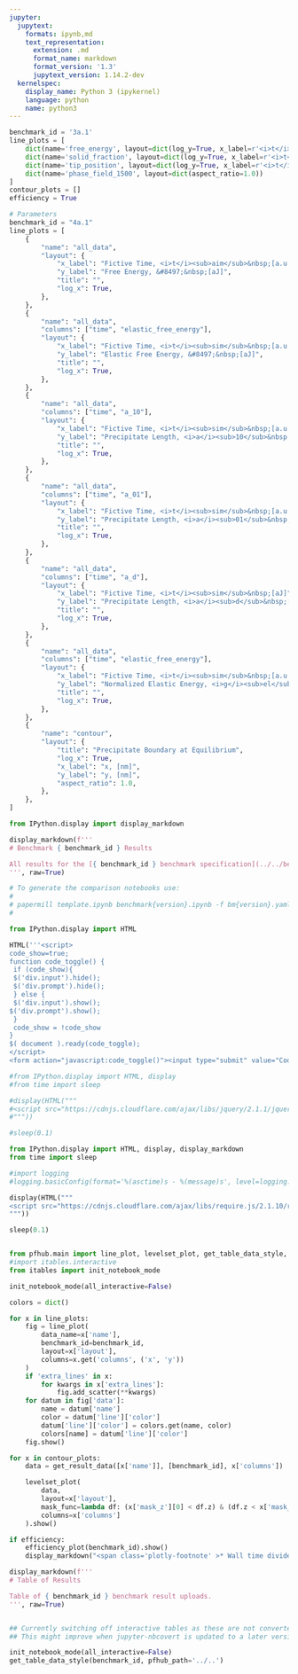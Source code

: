 ```yaml
---
jupyter:
  jupytext:
    formats: ipynb,md
    text_representation:
      extension: .md
      format_name: markdown
      format_version: '1.3'
      jupytext_version: 1.14.2-dev
  kernelspec:
    display_name: Python 3 (ipykernel)
    language: python
    name: python3
---
```


```python papermill={"duration": 0.015705, "end_time": "2023-07-17T20:41:00.495183", "exception": false, "start_time": "2023-07-17T20:41:00.479478", "status": "completed"} tags=["parameters"]
benchmark_id = '3a.1'
line_plots = [
    dict(name='free_energy', layout=dict(log_y=True, x_label=r'<i>t</i>', y_label=r'&#8497;', range_y=[1.8e6, 2.4e6], title="Free Energy v Time")),
    dict(name='solid_fraction', layout=dict(log_y=True, x_label=r'<i>t</i>')),
    dict(name='tip_position', layout=dict(log_y=True, x_label=r'<i>t</i>')),
    dict(name='phase_field_1500', layout=dict(aspect_ratio=1.0))
]
contour_plots = []
efficiency = True
```

```python papermill={"duration": 0.01213, "end_time": "2023-07-17T20:41:00.511940", "exception": false, "start_time": "2023-07-17T20:41:00.499810", "status": "completed"} tags=["injected-parameters"]
# Parameters
benchmark_id = "4a.1"
line_plots = [
    {
        "name": "all_data",
        "layout": {
            "x_label": "Fictive Time, <i>t</i><sub>aim</sub>&nbsp;[a.u.]",
            "y_label": "Free Energy, &#8497;&nbsp;[aJ]",
            "title": "",
            "log_x": True,
        },
    },
    {
        "name": "all_data",
        "columns": ["time", "elastic_free_energy"],
        "layout": {
            "x_label": "Fictive Time, <i>t</i><sub>sim</sub>&nbsp;[a.u.]",
            "y_label": "Elastic Free Energy, &#8497;&nbsp;[aJ]",
            "title": "",
            "log_x": True,
        },
    },
    {
        "name": "all_data",
        "columns": ["time", "a_10"],
        "layout": {
            "x_label": "Fictive Time, <i>t</i><sub>sim</sub>&nbsp;[a.u.]",
            "y_label": "Precipitate Length, <i>a</i><sub>10</sub>&nbsp;[nm]",
            "title": "",
            "log_x": True,
        },
    },
    {
        "name": "all_data",
        "columns": ["time", "a_01"],
        "layout": {
            "x_label": "Fictive Time, <i>t</i><sub>sim</sub>&nbsp;[a.u.]",
            "y_label": "Precipitate Length, <i>a</i><sub>01</sub>&nbsp;[nm]",
            "title": "",
            "log_x": True,
        },
    },
    {
        "name": "all_data",
        "columns": ["time", "a_d"],
        "layout": {
            "x_label": "Fictive Time, <i>t</i><sub>sim</sub>&nbsp;[aJ]",
            "y_label": "Precipitate Length, <i>a</i><sub>d</sub>&nbsp;[nm]",
            "title": "",
            "log_x": True,
        },
    },
    {
        "name": "all_data",
        "columns": ["time", "elastic_free_energy"],
        "layout": {
            "x_label": "Fictive Time, <i>t</i><sub>sim</sub>&nbsp;[a.u.]",
            "y_label": "Normalized Elastic Energy, <i>g</i><sub>el</sub><sup>avg</sub>&nbsp;[aJ/nm<sup>2</sup>]",
            "title": "",
            "log_x": True,
        },
    },
    {
        "name": "contour",
        "layout": {
            "title": "Precipitate Boundary at Equilibrium",
            "log_x": True,
            "x_label": "x, [nm]",
            "y_label": "y, [nm]",
            "aspect_ratio": 1.0,
        },
    },
]

```

```python papermill={"duration": 0.009301, "end_time": "2023-07-17T20:41:00.523561", "exception": false, "start_time": "2023-07-17T20:41:00.514260", "status": "completed"} tags=[]
from IPython.display import display_markdown

display_markdown(f'''
# Benchmark { benchmark_id } Results

All results for the [{ benchmark_id } benchmark specification](../../benchmarks/benchmark{ benchmark_id }.ipynb/).
''', raw=True)
```

```python papermill={"duration": 0.008282, "end_time": "2023-07-17T20:41:00.534363", "exception": false, "start_time": "2023-07-17T20:41:00.526081", "status": "completed"} tags=[]
# To generate the comparison notebooks use:
# 
# papermill template.ipynb benchmark{version}.ipynb -f bm{version}.yaml
#
```

```python papermill={"duration": 0.013619, "end_time": "2023-07-17T20:41:00.550632", "exception": false, "start_time": "2023-07-17T20:41:00.537013", "status": "completed"} tags=[]
from IPython.display import HTML

HTML('''<script>
code_show=true; 
function code_toggle() {
 if (code_show){
 $('div.input').hide();
 $('div.prompt').hide();
 } else {
 $('div.input').show();
$('div.prompt').show();
 }
 code_show = !code_show
} 
$( document ).ready(code_toggle);
</script>
<form action="javascript:code_toggle()"><input type="submit" value="Code Toggle"></form>''')
```

```python papermill={"duration": 0.636794, "end_time": "2023-07-17T20:41:01.190051", "exception": false, "start_time": "2023-07-17T20:41:00.553257", "status": "completed"} tags=[]
#from IPython.display import HTML, display
#from time import sleep

#display(HTML("""
#<script src="https://cdnjs.cloudflare.com/ajax/libs/jquery/2.1.1/jquery.min.js"></script>
#"""))

#sleep(0.1)

from IPython.display import HTML, display, display_markdown
from time import sleep

#import logging
#logging.basicConfig(format='%(asctime)s - %(message)s', level=logging.DEBUG)

display(HTML("""
<script src="https://cdnjs.cloudflare.com/ajax/libs/require.js/2.1.10/require.min.js"></script>
"""))

sleep(0.1)


from pfhub.main import line_plot, levelset_plot, get_table_data_style, plot_order_of_accuracy, get_result_data, efficiency_plot
#import itables.interactive
from itables import init_notebook_mode

init_notebook_mode(all_interactive=False)
```

```python papermill={"duration": 9.384246, "end_time": "2023-07-17T20:41:10.577605", "exception": false, "start_time": "2023-07-17T20:41:01.193359", "status": "completed"} tags=[]
colors = dict()

for x in line_plots:
    fig = line_plot(
        data_name=x['name'],
        benchmark_id=benchmark_id,
        layout=x['layout'],
        columns=x.get('columns', ('x', 'y'))
    )
    if 'extra_lines' in x:
        for kwargs in x['extra_lines']:
            fig.add_scatter(**kwargs)  
    for datum in fig['data']:
        name = datum['name']
        color = datum['line']['color']
        datum['line']['color'] = colors.get(name, color)
        colors[name] = datum['line']['color']
    fig.show()
```

```python papermill={"duration": 0.057216, "end_time": "2023-07-17T20:41:10.685573", "exception": false, "start_time": "2023-07-17T20:41:10.628357", "status": "completed"} tags=[]
for x in contour_plots:
    data = get_result_data([x['name']], [benchmark_id], x['columns'])

    levelset_plot(
        data,
        layout=x['layout'],
        mask_func=lambda df: (x['mask_z'][0] < df.z) & (df.z < x['mask_z'][1]),
        columns=x['columns']
    ).show()
```

```python papermill={"duration": 1.868403, "end_time": "2023-07-17T20:41:12.609716", "exception": false, "start_time": "2023-07-17T20:41:10.741313", "status": "completed"} tags=[]
if efficiency:
    efficiency_plot(benchmark_id).show()
    display_markdown("<span class='plotly-footnote' >* Wall time divided by the total simulated time.</span>", raw=True)

```

```python papermill={"duration": 0.0596, "end_time": "2023-07-17T20:41:12.741383", "exception": false, "start_time": "2023-07-17T20:41:12.681783", "status": "completed"} tags=[]
display_markdown(f'''
# Table of Results

Table of { benchmark_id } benchmark result uploads.
''', raw=True)
```

```python papermill={"duration": 0.056176, "end_time": "2023-07-17T20:41:12.851878", "exception": false, "start_time": "2023-07-17T20:41:12.795702", "status": "completed"} tags=[]

```

```python papermill={"duration": 1.096046, "end_time": "2023-07-17T20:41:14.003801", "exception": false, "start_time": "2023-07-17T20:41:12.907755", "status": "completed"} tags=[]
## Currently switching off interactive tables as these are not converted to HTML properly.
## This might improve when jupyter-nbcovert is updated to a later version.

init_notebook_mode(all_interactive=False)
get_table_data_style(benchmark_id, pfhub_path='../..')
```

```python papermill={"duration": 0.075658, "end_time": "2023-07-17T20:41:14.142605", "exception": false, "start_time": "2023-07-17T20:41:14.066947", "status": "completed"} tags=[]

```
